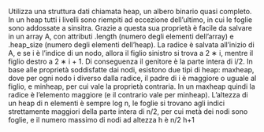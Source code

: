
Utilizza una struttura dati chiamata heap, un albero binario quasi completo. In un heap tutti i livelli
sono riempiti ad eccezione dell’ultimo, in cui le foglie sono addossate a sinsitra. Grazie a questa sua
proprietà è facile da salvare in un array A, con attributi .length (numero degli elementi dell’array) e
.heap_size (numero degli elementi dell’heap).
La radice è salvata all’inizio di A, e se i è l’indice di un nodo, allora il figlio sinistro si trova a 2 ∗ i,
mentre il figlio destro a 2 ∗ i + 1. Di conseguenza il genitore è la parte intera di i/2. In base alle
proprietà soddisfatte dai nodi, esistono due tipi di heap: maxheap, dove per ogni nodo i diverso dalla
radice, il padre di i è maggiore o uguale al figlio, e minheap, per cui vale la proprietà contraria. In
un maxheap quindi la radice è l’elemento maggiore (e il contrario vale per minheap).
L’altezza di un heap di n elementi è sempre log n, le foglie si trovano agli indici strettamente
maggiori della parte intera di n/2, per cui metà dei nodi sono foglie, e il numero massimo di nodi ad
altezza h è n/2
h+1